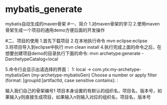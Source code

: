 # mybatis_generate
mybatis自动生成的maven骨架
#一、简介
1.对maven骨架的学习
2.使用maven骨架生成一个项目的通用demo方便后面的开发操作

#二、项目的使用
1.首先下载项目
2.在本地执行命令 mvn eclipse:eclipse  
3.将项目导入到eclipse中执行 mvn clean install
4.执行完成上面的命令之后，在想要创建项目demo的目录执行下面的命令:
mvn archetype:generate -DarchetypeCatalog=local

5.命令行会显示出请选择的界面：
1: local -> com.ytx:my-archetype-mybatisGen (my-archetype-mybatisGen)
Choose a number or apply filter (format: [groupId:]artifactId, case sensitive contains): :

输入我们自己的骨架编号1
项目本身设置的有默认的组织名，项目名，版本号，如果输入y则直接生成项目，如果输入n则输入对应的组织名，项目名，版本号
